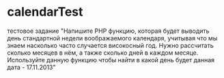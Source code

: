 # calendarTest
тестовое задание "Напишите PHP функцию, которая будет выводить день стандартной недели воображаемого календаря, 
учитывая что мы знаем насколько часто случается високосный год. Нужно рассчитать сколько месяцев в нём, а также 
сколько дней в каждом месяце. Используйте данную функцию чтобы найти в какой день будет данная дата - 17.11.2013"
